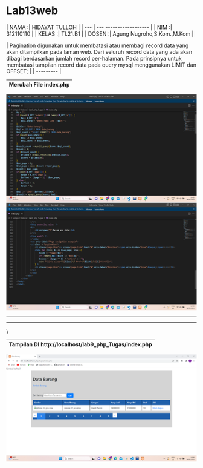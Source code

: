 # Lab13web

| NAMA  :| HIDAYAT TULLOH |
| --- | ---  ------------------    |
| NIM   :| 312110110 |
| KELAS :| TI.21.B1 |
| DOSEN :| Agung Nugroho,S.Kom.,M.Kom |


| Pagination digunakan untuk membatasi atau membagi record data yang akan ditampilkan pada
laman web. Dari seluruh record data yang ada akan dibagi berdasarkan jumlah record
per-halaman.
Pada prinsipnya untuk membatasi tampilan record data pada query mysql menggunakan LIMIT
dan OFFSET; |
| --------- |

| Merubah File index.php |
| --- |

![gambar1](SS/ss1.png) 
![gambar1](SS/ss2.png) 
<hr> <hr>\

| Tampilan DI http://localhost/lab9_php_Tugas/index.php |
| --- |

![gambar1](SS/ss3.png) 